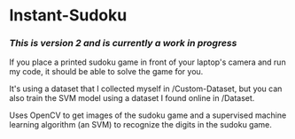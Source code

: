 # Instant-Sudoku
### *This is version 2 and is currently a work in progress*

If you place a printed sudoku game in front of your laptop's camera and run my code, it should be able to solve the game for you.

It's using a dataset that I collected myself in /Custom-Dataset, but you can also train the SVM model using a dataset I found online in /Dataset.

Uses OpenCV to get images of the sudoku game and a supervised machine learning algorithm (an SVM) to recognize the digits in the sudoku game.
